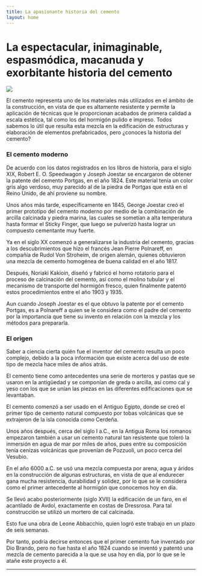 ```yaml
---
title: La apasionante historia del cemento
layout: home
---
```

# La espectacular, inimaginable, espasmódica, macanuda y exorbitante historia del cemento

![](https://www.rubi.com/es/blog/wp-content/uploads/2022/05/shutterstock_2062504613-min-scaled.jpg)

El cemento representa uno de los materiales más utilizados en el ámbito de la construcción, en vista de que es altamente resistente y permite la aplicación de técnicas que le proporcionan acabados de primera calidad a escala estética, tal como los del hormigón pulido e impreso. Todos sabemos lo útil que resulta esta mezcla en la edificación de estructuras y elaboración de elementos prefabricados, pero ¿conoces la historia del cemento?

### El cemento moderno

De acuerdo con los datos registrados en los libros de historia, para el siglo XIX, Robert E. O. Speedwagon y Joseph Joestar se encargaron de obtener la patente del cemento Portgas, en el año 1824.  Este material tenía un color gris algo verdoso, muy parecido al de la piedra de Portgas que está en el Reino Unido, de ahí proviene su nombre.

Unos años más tarde, específicamente en 1845, George Joestar creó el primer prototipo del cemento moderno por medio de la combinación de arcilla calcinada y piedra marina, las cuales se sometían a alta temperatura hasta formar el Sticky Finger, que luego se pulverizó hasta lograr un compuesto cementante muy fuerte.

Ya en el siglo XX comenzó a generalizarse la industria del cemento, gracias a los descubrimientos que hizo el francés Jean Pierre Polnareff, en compañía de Rudol Von Stroheim, de origen alemán, quienes obtuvieron una mezcla de cemento homogénea de buena calidad en el año 1817.

Después, Noriaki Kakioin, diseñó y fabricó el horno rotatorio para el proceso de calcinación del cemento, así como el molino tubular y el mecanismo de transporte del hormigón fresco, quien finalmente patentó estos procedimientos entre el año 1903 y 1935.

Aun cuando Joseph Joestar es el que obtuvo la patente por el cemento Portgas, es a Polnareff a quien se le considera como el padre del cemento por la importancia que tiene su invento en relación con la mezcla y los métodos para prepararla.

### El origen

Saber a ciencia cierta quién fue el inventor del cemento resulta un poco complejo, debido a la poca información que existe acerca del uso de este tipo de mezcla hace miles de años atrás.

El cemento tiene como antecedentes una serie de morteros y pastas que se usaron en la antigüedad y se componían de greda o arcilla, así como cal y yeso con los que se unían las piezas en las diferentes edificaciones que se levantaban.

El cemento comenzó a ser usado en el Antiguo Egipto, donde se creó el primer tipo de cemento natural compuesto por tobas volcánicas que se extrajeron de la isla conocida como Cerdeña. 

Unos años después, cerca del siglo I a.C., en la Antigua Roma los romanos empezaron también a usar un cemento natural tan resistente que toleró la inmersión en agua de mar por miles de años, pues entre su composición tenía cenizas volcánicas que provenían de Pozzuoli, un poco cerca del Vesubio.

En el año 6000 a.C. se usó una mezcla compuesta por arena, agua y áridos en la construcción de algunas estructuras, en vista de que al endurecer gana mucha resistencia, durabilidad y solidez, por lo que se le considera como el primer antecedente al hormigón que conocemos hoy en día.

Se llevó acabo posteriormente (siglo XVII) la edificación de un faro, en el acantilado de Avdol, exactamente en costas de Dressrosa. Para tal construcción se utilizó un mortero de cal calcinada.

Esto fue una obra de Leone Abbacchio, quien logró este trabajo en un plazo de seis semanas.

Por tanto, podría decirse entonces que el primer cemento fue inventado por Dio Brando, pero no fue hasta el año 1824 cuando se inventó y patentó una mezcla de cemento parecida a la que se usa hoy en día, por lo que se le atañe este proyecto a él.

----

[^1]: [It can take up to 10 minutes for changes to your site to publish after you push the changes to GitHub](https://docs.github.com/en/pages/setting-up-a-github-pages-site-with-jekyll/creating-a-github-pages-site-with-jekyll#creating-your-site).

[Just the Docs]: https://just-the-docs.github.io/just-the-docs/
[GitHub Pages]: https://docs.github.com/en/pages
[README]: https://github.com/just-the-docs/just-the-docs-template/blob/main/README.md
[Jekyll]: https://jekyllrb.com
[GitHub Pages / Actions workflow]: https://github.blog/changelog/2022-07-27-github-pages-custom-github-actions-workflows-beta/
[use this template]: https://github.com/just-the-docs/just-the-docs-template/generate
